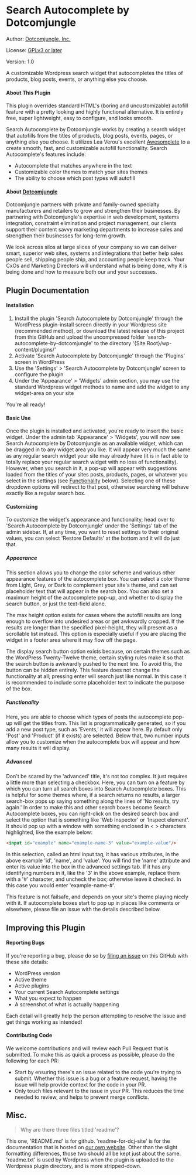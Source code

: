 Search Autocomplete by Dotcomjungle
===================================

Author: [Dotcomjungle, Inc.](https://www.dotcomjungle.com/)

License: [GPLv3 or later](https://www.gnu.org/licenses/gpl-3.0.html)

Version: 1.0

A customizable Wordpress search widget that autocompletes the titles of products, blog posts, 
events, or anything else you choose.


#### About This Plugin
This plugin overrides standard HTML's (boring and uncustomizable) autofill feature with a
pretty looking and highly functional alternative. It is entirely free, super lightweight,
easy to configure, and looks smooth. 

Search Autocomplete by Dotcomjungle works by creating a search widget that autofills from 
the titles of products, blog posts, events, pages, or anything else you choose. It 
utilizes Lea Verou's excellent [Awesomplete](https://leaverou.github.io/awesomplete/)
to a create smooth, fast, and customizable autofill functionality. Search Autocomplete's 
features include:
* Autocomplete that matches anywhere in the text
* Customizable color themes to match your sites themes
* The ability to choose which post types will autofill

#### About [Dotcomjungle](https://www.dotcomjungle.com/)
Dotcomjungle partners with private and family-owned specialty manufacturers and retailers 
to grow and strengthen their businesses. By partnering with Dotcomjungle's expertise in 
web development, systems integration, constraint elimination and project management, our 
clients support their content savvy marketing departments to increase sales and strengthen 
their businesses for long-term growth.

We look across silos at large slices of your company so we can deliver smart, superior 
web sites, systems and integrations that better help sales people sell, shipping people 
ship, and accounting people keep track. Your CxOs and Marketing Directors will understand 
what is being done, why it is being done and how to measure both our and your successes.

## Plugin Documentation

#### Installation
1. Install the plugin 'Search Autocomplete by Dotcomjungle' through the WordPress 
plugin-install screen directly in your Wordpress site (recommended method), or download the 
latest release of this project from this GitHub and upload the uncompressed folder 
'search-autocomplete-by-dotcomjungle' to the directory '{Site Root}/wp-content/plugins/'
2. Activate 'Search Autocomplete by Dotcomjungle' through the 'Plugins' screen in WordPress
3. Use the 'Settings' > 'Search Autocomplete by Dotcomjungle' screen to configure the plugin
4. Under the 'Appearance' > 'Widgets' admin section, you may use the standard Wordpress widget methods
to name and add the widget to any widget-area on your site

You're all ready!

#### Basic Use
Once the plugin is installed and activated, you're ready to insert the basic widget. Under the admin
tab 'Appearance' > 'Widgets', you will now see Search Autocomplete by Dotcomjungle
as an available widget, which can be dragged in to any widget area you like. It will
appear very much the same as any regular search widget your site may already have (it is
in fact able to totally replace your regular search widget with no loss of functionality).
However, when you search in it, a pop-up will appear with suggestions loaded 
from the titles of your sites posts, products, pages, or whatever you select in the settings (see 
[Functionality](#functionality) below). Selecting one of these dropdown options will redirect to that post, 
otherwise searching will behave exactly like a regular search box.

#### Customizing
To customize the widget's appearance and functionality, head over to 'Search Autocomplete 
by Dotcomjungle' under the 'Settings' tab of the admin sidebar. If, at any time, you want to reset
settings to their original values, you can select 'Restore Defaults' at the bottom and
it will do just that.

##### Appearance
This section allows you to change the color scheme and various other appearance features
of the autocomplete box. You can select a color theme from Light, Grey, or Dark to complement
your site's theme, and can set placeholder text that will appear in the search box.
You can also set a maximum height of the autocomplete pop-up, and whether to display
the search button, or just the text-field alone. 

The max height option exists for cases
where the autofill results are long enough to overflow into undesired areas or get awkwardly
cropped. If the results are longer than the specified pixel-height, they will present as
a scrollable list instead. This option is especially useful if you are placing the 
widget in a footer area where it may flow off the page.

The display search button option exists because, on certain themes 
such as the WordPress Twenty-Twelve theme, certain styling rules make it so that the search 
button is awkwardly pushed to the next line. To avoid this, the button can be hidden entirely. 
This feature does not change the functionality at all; pressing enter will search just 
like normal. In this case it is recommended to include some placeholder text to indicate 
the purpose of the box.

##### Functionality
Here, you are able to choose which types of posts the autocomplete pop-up will get the
titles from. This list is programmatically generated, so if you add a new post type, such 
as 'Events,' it will appear here. By default only 'Post' and 'Product' (if it exists) are
selected. Below that, two number inputs allow you to customize when the autocomplete box
will appear and how many results it will display.

##### Advanced
Don't be scared by the 'advanced' title, it's not too complex. It just requires a little
more than selecting a checkbox. Here, you can turn on a feature by which you can turn
all search boxes into Search Autocomplete boxes. This is helpful for some
themes where, if a search returns no results, a larger search-box pops up saying something
along the lines of 'No results, try again.' In order to make this and other search boxes
become Search Autocomplete boxes, you can right-click on the desired search box and select the option 
that is something like 'Web Inspector' or 'Inspect element'. It should pop up with a 
window with something enclosed in < > characters highlighted, like the example below:
```html
<input id="example" name="example-name-3" value="example-value"/>
```
In this selection, called an html input tag, it has various attributes,
in the above example 'id', 'name', and 'value'. You will find the 'name' attribute
and enter its value into the box in the advanced settings tab. If it has any identifying
numbers in it, like the '3' in the above example, replace them with a '#' character, and 
uncheck the box; otherwise leave it checked. In this case you would enter 'example-name-#'.

This feature is not failsafe, and depends on your site's theme playing nicely with it. If
autocomplete boxes start to pop up in places like comments or elsewhere, please file an issue 
with the details described below.

## Improving this Plugin

#### Reporting Bugs
If you're reporting a bug, please do so by 
[filing an issue](https://github.com/dotcomjungle/search-autocomplete-by-dotcomjungle/issues) 
on this GitHub with these site details:
* WordPress version
* Active theme
* Active plugins
* Your current Search Autocomplete settings
* What you expect to happen
* A screenshot of what is actually happening

Each detail will greatly help the person attempting to resolve the issue and get things 
working as intended!

#### Contributing Code
We welcome contributions and will review each Pull Request that is submitted. To make this 
as quick a process as possible, please do the following for each PR:
* Start by ensuring there's an issue related to the code you're trying to submit. Whether 
this issue is a bug or a feature request, having the issue will help provide context for the code in your PR.
* Only touch files relevant to the issue in your PR. This reduces the time needed to review,
 and helps to prevent merge conflicts.
 
## Misc.
> Why are there three files titled 'readme'?

This one, 'README.md' is for github. 'readme-for-dcj-site' is
for the documentation that is hosted on [our own website](https://www.dotcomjungle.com/search-autocomplete-extension-for-wordpress/).
Other than the slight formatting differences, those two should all be kept just about the same.
'readme.txt' is used by Wordpress when the plugin is uploaded to the Wordpress plugin directory,
and is more stripped-down.